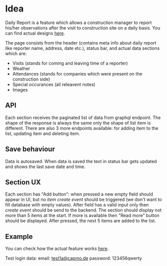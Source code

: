 # Idea
Daily Report is a feature which allows a construction manager to report his/her observations after the visit to construction site on a daily basis. 
You can find actual designs [here](https://github.com/capmo/frontend-test/tree/master/designs).

The page consists from the header (contains meta info about daily report like reporter name, address, date etc.), status bar, and actual data sections which are:
- Visits (stands for coming and leaving time of a reporter)
- Weather 
- Attendances (stands for companies which were present on the construction side)
- Special occurances (all releavent notes)
- Images

## API
Each section receives the paginated list of data from graphql endpoint. The shape of the response is always the same only the shape of list item is different.  There are also 3 more endpoints available: for adding item to the list, updating item and deleting item. 

## Save behaviour
Data is autosaved. When data is saved the text in status bar gets updated and shows the last save date and time.

## Section UX
Each section has "Add button": when pressed a new empty field should appear in UI, but no _item create event_ should be triggered (we don't want to fill database with empty values). After field has a valid input only then _create event_ should be send to the backend.
The section should display not more than 5 items at the start. If more is available then "Read more" button should be displayed. After pressed, the next 5 items are added to the list.

## Example
You can check how the actual feature works [here](https://app.staging.capmo.de/projects/a5b60f3a-8e94-11ea-be39-b300a4e40f96/new-daily-reports/2020-11-08).

Test login data:
email: test1a@capmo.de
password: 123456qwerty

